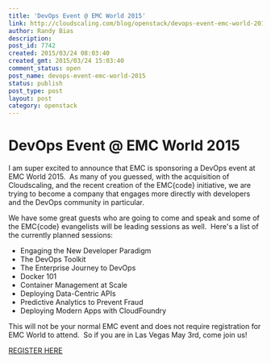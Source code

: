 ```yaml
---
title: 'DevOps Event @ EMC World 2015'
link: http://cloudscaling.com/blog/openstack/devops-event-emc-world-2015/
author: Randy Bias
description: 
post_id: 7742
created: 2015/03/24 08:03:40
created_gmt: 2015/03/24 15:03:40
comment_status: open
post_name: devops-event-emc-world-2015
status: publish
post_type: post
layout: post
category: openstack
---
```


# DevOps Event @ EMC World 2015

I am super excited to announce that EMC is sponsoring a DevOps event at EMC World 2015.  As many of you guessed, with the acquisition of Cloudscaling, and the recent creation of the EMC{code} initiative, we are trying to become a company that engages more directly with developers and the DevOps community in particular.

We have some great guests who are going to come and speak and some of the EMC{code} evangelists will be leading sessions as well.  Here's a list of the currently planned sessions:

  * Engaging the New Developer Paradigm
  * The DevOps Toolkit
  * The Enterprise Journey to DevOps
  * Docker 101
  * Container Management at Scale
  * Deploying Data-Centric APIs
  * Predictive Analytics to Prevent Fraud
  * Deploying Modern Apps with CloudFoundry

This will not be your normal EMC event and does not require registration for EMC World to attend.  So if you are in Las Vegas May 3rd, come join us!

[REGISTER HERE](http://www.eventbrite.com/e/devops-emc-world-tickets-15881059677)